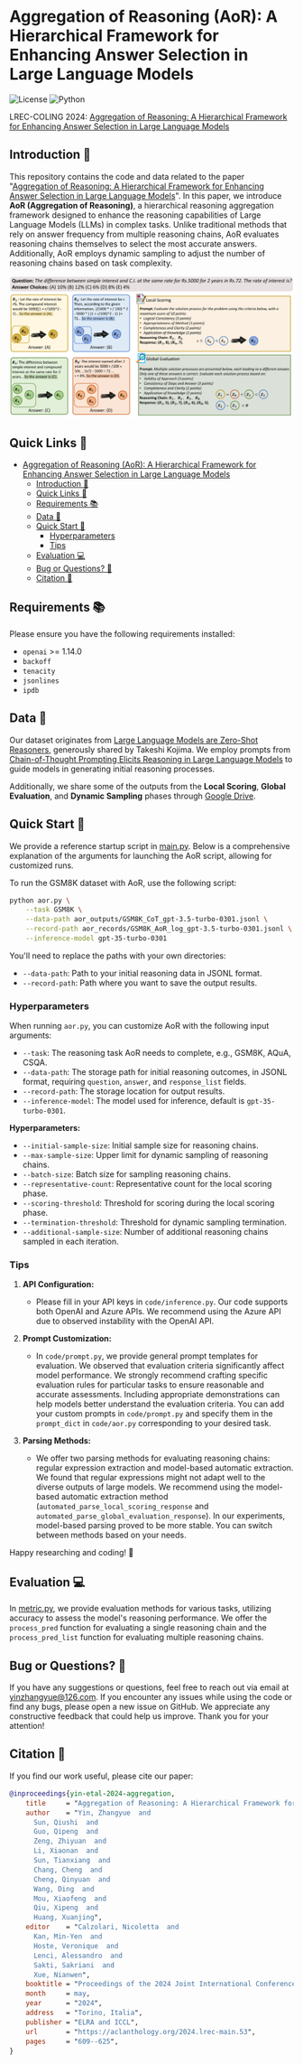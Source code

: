 # Aggregation of Reasoning (AoR): A Hierarchical Framework for Enhancing Answer Selection in Large Language Models

![License](https://img.shields.io/badge/License-Apache%202.0-green)
![Python](https://img.shields.io/badge/python-3.10+-blue.svg)

LREC-COLING 2024: [Aggregation of Reasoning: A Hierarchical Framework for Enhancing Answer Selection in Large Language Models](https://aclanthology.org/2024.lrec-main.53/)


## Introduction 📝

This repository contains the code and data related to the paper "[Aggregation of Reasoning: A Hierarchical Framework for Enhancing Answer Selection in Large Language Models](https://arxiv.org/abs/2405.12939)". In this paper, we introduce **AoR (Aggregation of Reasoning)**, a hierarchical reasoning aggregation framework designed to enhance the reasoning capabilities of Large Language Models (LLMs) in complex tasks. Unlike traditional methods that rely on answer frequency from multiple reasoning chains, AoR evaluates reasoning chains themselves to select the most accurate answers. Additionally, AoR employs dynamic sampling to adjust the number of reasoning chains based on task complexity.

![Architecture](figures/Architecture.png)


## Quick Links 🔗

- [Aggregation of Reasoning (AoR): A Hierarchical Framework for Enhancing Answer Selection in Large Language Models](#aggregation-of-reasoning-aor-a-hierarchical-framework-for-enhancing-answer-selection-in-large-language-models)
  - [Introduction 📝](#introduction-)
  - [Quick Links 🔗](#quick-links-)
  - [Requirements 📚](#requirements-)
  - [Data 💾](#data-)
  - [Quick Start 🚀](#quick-start-)
    - [Hyperparameters](#hyperparameters)
    - [Tips](#tips)
  - [Evaluation 💻](#evaluation-)
  - [Bug or Questions? 🤔](#bug-or-questions-)
  - [Citation 📖](#citation-)


## Requirements 📚

Please ensure you have the following requirements installed:
- `openai` >= 1.14.0
- `backoff`
- `tenacity`
- `jsonlines`
- `ipdb`


## Data 💾

Our dataset originates from [Large Language Models are Zero-Shot Reasoners](https://github.com/kojima-takeshi188/zero_shot_cot/tree/main/dataset), generously shared by Takeshi Kojima. We employ prompts from [Chain-of-Thought Prompting Elicits Reasoning in Large Language Models](https://arxiv.org/pdf/2201.11903.pdf) to guide models in generating initial reasoning processes.

Additionally, we share some of the outputs from the **Local Scoring**, **Global Evaluation**, and **Dynamic Sampling** phases through [Google Drive](https://drive.google.com/drive/folders/1HZs0N04xjArKvec-bj8s_IZRMULsluHG?usp=sharing).



## Quick Start 🚀

We provide a reference startup script in [main.py](code/main.py). Below is a comprehensive explanation of the arguments for launching the AoR script, allowing for customized runs.

To run the GSM8K dataset with AoR, use the following script:

```bash
python aor.py \
    --task GSM8K \
    --data-path aor_outputs/GSM8K_CoT_gpt-3.5-turbo-0301.jsonl \
    --record-path aor_records/GSM8K_AoR_log_gpt-3.5-turbo-0301.jsonl \
    --inference-model gpt-35-turbo-0301
```

You'll need to replace the paths with your own directories:

- `--data-path`: Path to your initial reasoning data in JSONL format.
- `--record-path`: Path where you want to save the output results.

### Hyperparameters

When running `aor.py`, you can customize AoR with the following input arguments:

- `--task`: The reasoning task AoR needs to complete, e.g., GSM8K, AQuA, CSQA.
- `--data-path`: The storage path for initial reasoning outcomes, in JSONL format, requiring `question`, `answer`, and `response_list` fields.
- `--record-path`: The storage location for output results.
- `--inference-model`: The model used for inference, default is `gpt-35-turbo-0301`.

**Hyperparameters:**

- `--initial-sample-size`: Initial sample size for reasoning chains.
- `--max-sample-size`: Upper limit for dynamic sampling of reasoning chains.
- `--batch-size`: Batch size for sampling reasoning chains.
- `--representative-count`: Representative count for the local scoring phase.
- `--scoring-threshold`: Threshold for scoring during the local scoring phase.
- `--termination-threshold`: Threshold for dynamic sampling termination.
- `--additional-sample-size`: Number of additional reasoning chains sampled in each iteration.

### Tips

1. **API Configuration:**
   - Please fill in your API keys in `code/inference.py`. Our code supports both OpenAI and Azure APIs. We recommend using the Azure API due to observed instability with the OpenAI API.

2. **Prompt Customization:**
   - In `code/prompt.py`, we provide general prompt templates for evaluation. We observed that evaluation criteria significantly affect model performance. We strongly recommend crafting specific evaluation rules for particular tasks to ensure reasonable and accurate assessments. Including appropriate demonstrations can help models better understand the evaluation criteria. You can add your custom prompts in `code/prompt.py` and specify them in the `prompt_dict` in `code/aor.py` corresponding to your desired task.

3. **Parsing Methods:**
   - We offer two parsing methods for evaluating reasoning chains: regular expression extraction and model-based automatic extraction. We found that regular expressions might not adapt well to the diverse outputs of large models. We recommend using the model-based automatic extraction method (`automated_parse_local_scoring_response` and `automated_parse_global_evaluation_response`). In our experiments, model-based parsing proved to be more stable. You can switch between methods based on your needs.

Happy researching and coding! 🚀


## Evaluation 💻

In [metric.py](code/metric.py), we provide evaluation methods for various tasks, utilizing accuracy to assess the model's reasoning performance. We offer the `process_pred` function for evaluating a single reasoning chain and the `process_pred_list` function for evaluating multiple reasoning chains.


## Bug or Questions? 🤔

If you have any suggestions or questions, feel free to reach out via email at [yinzhangyue@126.com](mailto:yinzhangyue@126.com). If you encounter any issues while using the code or find any bugs, please open a new issue on GitHub. We appreciate any constructive feedback that could help us improve. Thank you for your attention!


## Citation 📖

If you find our work useful, please cite our paper:

```bibtex
@inproceedings{yin-etal-2024-aggregation,
    title     = "Aggregation of Reasoning: A Hierarchical Framework for Enhancing Answer Selection in Large Language Models",
    author    = "Yin, Zhangyue  and
      Sun, Qiushi  and
      Guo, Qipeng  and
      Zeng, Zhiyuan  and
      Li, Xiaonan  and
      Sun, Tianxiang  and
      Chang, Cheng  and
      Cheng, Qinyuan  and
      Wang, Ding  and
      Mou, Xiaofeng  and
      Qiu, Xipeng  and
      Huang, Xuanjing",
    editor    = "Calzolari, Nicoletta  and
      Kan, Min-Yen  and
      Hoste, Veronique  and
      Lenci, Alessandro  and
      Sakti, Sakriani  and
      Xue, Nianwen",
    booktitle = "Proceedings of the 2024 Joint International Conference on Computational Linguistics, Language Resources and Evaluation (LREC-COLING 2024)",
    month     = may,
    year      = "2024",
    address   = "Torino, Italia",
    publisher = "ELRA and ICCL",
    url       = "https://aclanthology.org/2024.lrec-main.53",
    pages     = "609--625",
}
```

